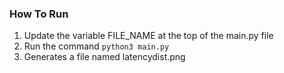 ### How To Run 
1) Update the variable FILE_NAME at the top of the main.py file
2) Run the command ``` python3 main.py ```
3) Generates a file named latencydist.png